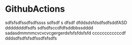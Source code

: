# GithubActions
 
 sdfsfsdfssdfsdfssss
sdfsdf s dfsdf dfddsdsfdsdfsdfsddfASD
ddddddddfsdfs
sdfsdfsccdfdfsddbbssdddd
sadasdmmmmcvcvcvcgergerdsfsfsfdsfsfd
ccccccccccccdf
dddsdfsdfsfsdfssdfsfsdfs
